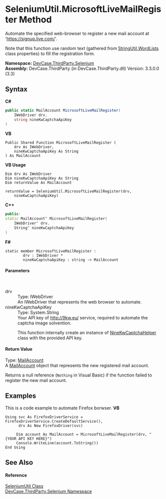# SeleniumUtil.MicrosoftLiveMailRegister Method 
 

Automate the specified web-browser to register a new mail account at 'https://signup.live.com/'. 

 Note that this function use random text (gathered from <a href="T_DevCase_Core_Text_Tools_StringUtil_WordLists">StringUtil.WordLists</a> class properties) to fill the registration form.

**Namespace:**&nbsp;<a href="N_DevCase_ThirdParty_Selenium">DevCase.ThirdParty.Selenium</a><br />**Assembly:**&nbsp;DevCase.ThirdParty (in DevCase.ThirdParty.dll) Version: 3.3.0.0 (3.3)

## Syntax

**C#**<br />
``` C#
public static MailAccount MicrosoftLiveMailRegister(
	IWebDriver drv,
	string nineKwCaptchaApiKey
)
```

**VB**<br />
``` VB
Public Shared Function MicrosoftLiveMailRegister ( 
	drv As IWebDriver,
	nineKwCaptchaApiKey As String
) As MailAccount
```

**VB Usage**<br />
``` VB Usage
Dim drv As IWebDriver
Dim nineKwCaptchaApiKey As String
Dim returnValue As MailAccount

returnValue = SeleniumUtil.MicrosoftLiveMailRegister(drv, 
	nineKwCaptchaApiKey)
```

**C++**<br />
``` C++
public:
static MailAccount^ MicrosoftLiveMailRegister(
	IWebDriver^ drv, 
	String^ nineKwCaptchaApiKey
)
```

**F#**<br />
``` F#
static member MicrosoftLiveMailRegister : 
        drv : IWebDriver * 
        nineKwCaptchaApiKey : string -> MailAccount 

```


#### Parameters
&nbsp;<dl><dt>drv</dt><dd>Type: IWebDriver<br />An IWebDriver that represents the web browser to automate.</dd><dt>nineKwCaptchaApiKey</dt><dd>Type: System.String<br />Your API key of <a href="http://9kw.eu/" target="_blank">http://9kw.eu/</a> service, required to automate the captcha image solvention. 

 This function internally create an instance of <a href="T_DevCase_ThirdParty_NineKwCaptcha_NineKwCaptchaHelper">NineKwCaptchaHelper</a> class with the provided API key.</dd></dl>

#### Return Value
Type: <a href="T_DevCase_Core_NET_MailAccount">MailAccount</a><br />A <a href="T_DevCase_Core_NET_MailAccount">MailAccount</a> object that represents the new registered mail account. 

 Returns a null reference (`Nothing` in Visual Basic) if the function failed to register the new mail account.

## Examples
This is a code example to automate Firefox borwser. 
**VB**<br />
``` VB
Using svc As FirefoxDriverService = FirefoxDriverService.CreateDefaultService(),
      drv As New FirefoxDriver(svc)

     Dim account As MailAccount = MicrosoftLiveMailRegister(drv, "{YOUR API KEY HERE}")
     Console.WriteLine(account.ToString())
End Using
```


## See Also


#### Reference
<a href="T_DevCase_ThirdParty_Selenium_SeleniumUtil">SeleniumUtil Class</a><br /><a href="N_DevCase_ThirdParty_Selenium">DevCase.ThirdParty.Selenium Namespace</a><br />